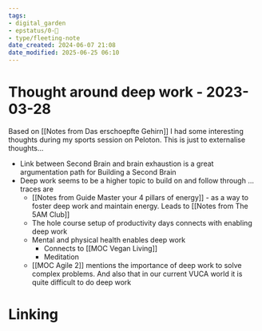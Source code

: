 ```yaml
---
tags: 
- digital_garden
- epstatus/0-🌰
- type/fleeting-note
date_created: 2024-06-07 21:08
date_modified: 2025-06-25 06:10
---
```

# Thought around deep work - 2023-03-28

Based on [[Notes from Das erschoepfte Gehirn]] I had some interesting thoughts during my sports session on Peloton. This is just to externalise thoughts...

+ Link between Second Brain and brain exhaustion is a great argumentation path for Building a Second Brain
+ Deep work seems to be a higher topic to build on and follow through ... traces are
	+ [[Notes from Guide Master your 4 pillars of energy]] - as a way to foster deep work and maintain energy. Leads to [[Notes from The 5AM Club]]
	+ The hole course setup of productivity days connects with enabling deep work
	+ Mental and physical health enables deep work
		+ Connects to [[MOC Vegan Living]]
		+ Meditation
	+ [[MOC Agile 2]] mentions the importance of deep work to solve complex problems. And also that in our current VUCA world it is quite difficult to do deep work

# Linking